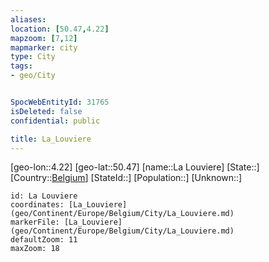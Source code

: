 ```yaml
---
aliases: 
location: [50.47,4.22]
mapzoom: [7,12] 
mapmarker: city 
type: City
tags:
- geo/City


SpocWebEntityId: 31765
isDeleted: false
confidential: public

title: La_Louviere
---
```

[geo-lon::4.22]
[geo-lat::50.47]
[name::La Louviere]
[State::]
[Country::[Belgium](geo/Continent/Europe/Belgium.md)]
[StateId::]
[Population::]
[Unknown::]


```leaflet
id: La Louviere
coordinates: [La_Louviere](geo/Continent/Europe/Belgium/City/La_Louviere.md)
markerFile: [La_Louviere](geo/Continent/Europe/Belgium/City/La_Louviere.md)
defaultZoom: 11 
maxZoom: 18
```


